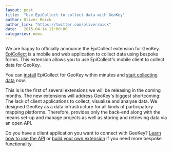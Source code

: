 ```yaml
---
layout: post
title:  "Use EpiCollect to collect data with GeoKey"
author: Oliver Roick
author_link: "https://twitter.com/oliverroick"
date:   2015-04-14 11:00:00
categories: news
---
```


We are happy to officially announce the EpiCollect extension for GeoKey. [EpiCollect](http://www.epicollect.net/) is a mobile and web application to collect data using bespoke forms. This extension allows you to use EpiCollect's mobile client to collect data for GeoKey.

You can [install](/help/ext-epicollect-install.html) EpiCollect for GeoKey within minutes and [start collecting data](/help/ext-epicollect-use.html) now.

This is is the first of several extensions we will be releasing in the coming
months. The new extensions will address GeoKey's biggest shortcoming: The lack of client applications to collect, visualise and analyse data. We designed GeoKey as a data infrastructure for all kinds of participatory mapping platforms. Therefore, provides only the back-end along with  the means set-up and manage projects as well as storing and retrieving data via an open API.

Do you have a client application you want to connect with GeoKey? [Learn how to use the API](/docs/) or [build your own extension](/blog/2015/extensions.html) if you need more bespoke functionality.
